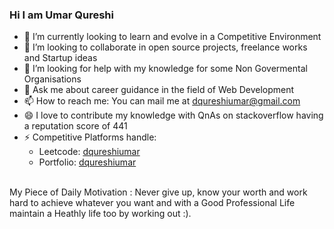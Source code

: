 ### Hi I am Umar Qureshi

- 🔭 I’m currently looking to learn and evolve in a Competitive Environment
- 👯 I’m looking to collaborate in open source projects, freelance works and Startup ideas
- 🤔 I’m looking for help with my knowledge for some Non Govermental Organisations
- 💬 Ask me about career guidance in the field of Web Development
- 📫 How to reach me: You can mail me at dqureshiumar@gmail.com
- 😄 I love to contribute my knowledge with QnAs on stackoverflow having a reputation score of 441
- ⚡ Competitive Platforms handle:
   - Leetcode: <a href="https://leetcode.com/dqureshiumar/">dqureshiumar</a>
   - Portfolio: <a href="https://bit.ly/dqureshiumar">dqureshiumar</a>

<br>My Piece of Daily Motivation : Never give up, know your worth and work hard to achieve whatever you want and with a Good Professional Life maintain a Heathly life too by working out :).
